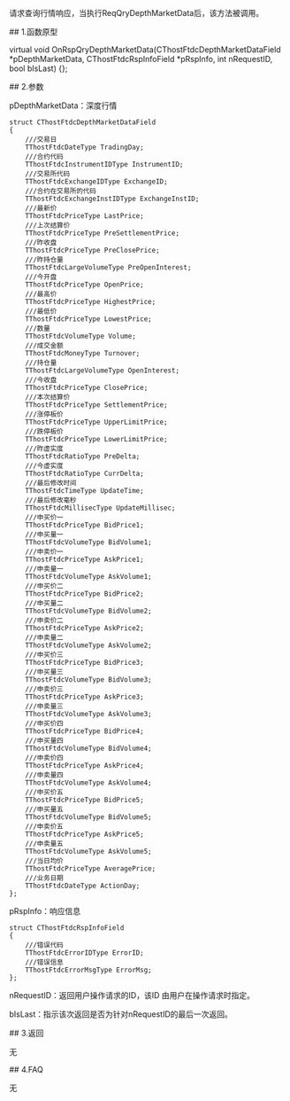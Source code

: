 <p>请求查询行情响应，当执行ReqQryDepthMarketData后，该方法被调用。</p>
<span class="anchor" id="c273ca6f-9bbf-48be-a606-ad446cda96ba"></span>
## 1.函数原型
<p>virtual void OnRspQryDepthMarketData(CThostFtdcDepthMarketDataField *pDepthMarketData, CThostFtdcRspInfoField *pRspInfo, int nRequestID, bool bIsLast) {};</p>
<span class="anchor" id="4ed48e1a-1955-410e-bd9a-60b0d353ad91"></span>
## 2.参数
<p>pDepthMarketData：深度行情</p>
<pre><code>struct CThostFtdcDepthMarketDataField
{
    ///交易日
    TThostFtdcDateType TradingDay;
    ///合约代码
    TThostFtdcInstrumentIDType InstrumentID;
    ///交易所代码
    TThostFtdcExchangeIDType ExchangeID;
    ///合约在交易所的代码
    TThostFtdcExchangeInstIDType ExchangeInstID;
    ///最新价
    TThostFtdcPriceType LastPrice;
    ///上次结算价
    TThostFtdcPriceType PreSettlementPrice;
    ///昨收盘
    TThostFtdcPriceType PreClosePrice;
    ///昨持仓量
    TThostFtdcLargeVolumeType PreOpenInterest;
    ///今开盘
    TThostFtdcPriceType OpenPrice;
    ///最高价
    TThostFtdcPriceType HighestPrice;
    ///最低价
    TThostFtdcPriceType LowestPrice;
    ///数量
    TThostFtdcVolumeType Volume;
    ///成交金额
    TThostFtdcMoneyType Turnover;
    ///持仓量
    TThostFtdcLargeVolumeType OpenInterest;
    ///今收盘
    TThostFtdcPriceType ClosePrice;
    ///本次结算价
    TThostFtdcPriceType SettlementPrice;
    ///涨停板价
    TThostFtdcPriceType UpperLimitPrice;
    ///跌停板价
    TThostFtdcPriceType LowerLimitPrice;
    ///昨虚实度
    TThostFtdcRatioType PreDelta;
    ///今虚实度
    TThostFtdcRatioType CurrDelta;
    ///最后修改时间
    TThostFtdcTimeType UpdateTime;
    ///最后修改毫秒
    TThostFtdcMillisecType UpdateMillisec;
    ///申买价一
    TThostFtdcPriceType BidPrice1;
    ///申买量一
    TThostFtdcVolumeType BidVolume1;
    ///申卖价一
    TThostFtdcPriceType AskPrice1;
    ///申卖量一
    TThostFtdcVolumeType AskVolume1;
    ///申买价二
    TThostFtdcPriceType BidPrice2;
    ///申买量二
    TThostFtdcVolumeType BidVolume2;
    ///申卖价二
    TThostFtdcPriceType AskPrice2;
    ///申卖量二
    TThostFtdcVolumeType AskVolume2;
    ///申买价三
    TThostFtdcPriceType BidPrice3;
    ///申买量三
    TThostFtdcVolumeType BidVolume3;
    ///申卖价三
    TThostFtdcPriceType AskPrice3;
    ///申卖量三
    TThostFtdcVolumeType AskVolume3;
    ///申买价四
    TThostFtdcPriceType BidPrice4;
    ///申买量四
    TThostFtdcVolumeType BidVolume4;
    ///申卖价四
    TThostFtdcPriceType AskPrice4;
    ///申卖量四
    TThostFtdcVolumeType AskVolume4;
    ///申买价五
    TThostFtdcPriceType BidPrice5;
    ///申买量五
    TThostFtdcVolumeType BidVolume5;
    ///申卖价五
    TThostFtdcPriceType AskPrice5;
    ///申卖量五
    TThostFtdcVolumeType AskVolume5;
    ///当日均价
    TThostFtdcPriceType AveragePrice;
    ///业务日期
    TThostFtdcDateType ActionDay;
};
</code></pre>
<p>pRspInfo：响应信息</p>
<pre><code>struct CThostFtdcRspInfoField
{
    ///错误代码
    TThostFtdcErrorIDType ErrorID;
    ///错误信息
    TThostFtdcErrorMsgType ErrorMsg;
};
</code></pre>
<p>nRequestID：返回用户操作请求的ID，该ID 由用户在操作请求时指定。</p>
<p>bIsLast：指示该次返回是否为针对nRequestID的最后一次返回。</p>
<span class="anchor" id="750b389d-872f-46d5-b278-6f73ebd3434d"></span>
## 3.返回
<p>无</p>
<span class="anchor" id="a339ffce-49cd-4082-943e-064e4377ea9e"></span>
## 4.FAQ
<p>无</p>
